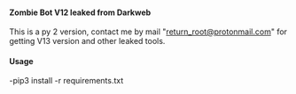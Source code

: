 #### Zombie Bot V12 leaked from Darkweb

This is a py 2 version, contact me by mail "return_root@protonmail.com" for getting V13 version and other leaked tools. 

#### Usage 

-pip3 install -r requirements.txt
